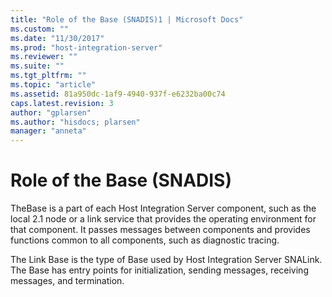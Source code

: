 ```yaml
---
title: "Role of the Base (SNADIS)1 | Microsoft Docs"
ms.custom: ""
ms.date: "11/30/2017"
ms.prod: "host-integration-server"
ms.reviewer: ""
ms.suite: ""
ms.tgt_pltfrm: ""
ms.topic: "article"
ms.assetid: 81a950dc-1af9-4940-937f-e6232ba00c74
caps.latest.revision: 3
author: "gplarsen"
ms.author: "hisdocs; plarsen"
manager: "anneta"
---
```

# Role of the Base (SNADIS)
TheBase is a part of each Host Integration Server component, such as the local 2.1 node or a link service that provides the operating environment for that component. It passes messages between components and provides functions common to all components, such as diagnostic tracing.  
  
 The Link Base is the type of Base used by Host Integration Server SNALink. The Base has entry points for initialization, sending messages, receiving messages, and termination.